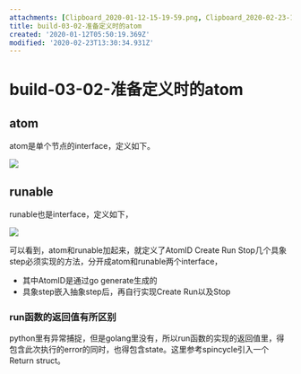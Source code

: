 ```yaml
---
attachments: [Clipboard_2020-01-12-15-19-59.png, Clipboard_2020-02-23-11-10-49.png, Clipboard_2020-02-23-11-11-13.png]
title: build-03-02-准备定义时的atom
created: '2020-01-12T05:50:19.369Z'
modified: '2020-02-23T13:30:34.931Z'
---
```


# build-03-02-准备定义时的atom

## atom

atom是单个节点的interface，定义如下。

![](@attachment/Clipboard_2020-02-23-11-11-13.png)

## runable

runable也是interface，定义如下，

![](@attachment/Clipboard_2020-01-12-15-19-59.png)

可以看到，atom和runable加起来，就定义了AtomID Create Run Stop几个具象step必须实现的方法，分开成atom和runable两个interface，
- 其中AtomID是通过go generate生成的
- 具象step嵌入抽象step后，再自行实现Create Run以及Stop

### run函数的返回值有所区别

python里有异常捕捉，但是golang里没有，所以run函数的实现的返回值里，得包含此次执行的error的同时，也得包含state。这里参考spincycle引入一个Return struct。
